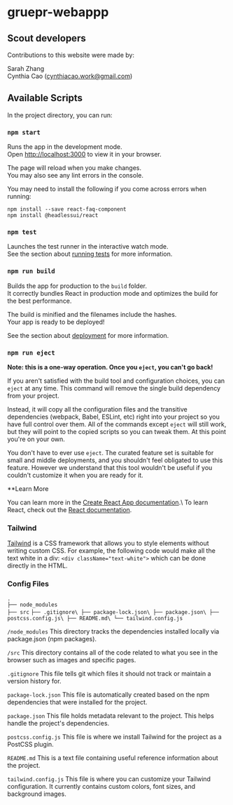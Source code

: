# gruepr-webappp

## Scout developers

Contributions to this website were made by:

Sarah Zhang\
Cynthia Cao ([cynthiacao.work@gmail.com](cynthiacao.work@gmail.com))

## Available Scripts

In the project directory, you can run:

### `npm start`

Runs the app in the development mode.\
Open [http://localhost:3000](http://localhost:3000) to view it in your browser.

The page will reload when you make changes.\
You may also see any lint errors in the console.

You may need to install the following if you come across errors when running:

`npm install --save react-faq-component`\
`npm install @headlessui/react`

### `npm test`

Launches the test runner in the interactive watch mode.\
See the section about [running tests](https://facebook.github.io/create-react-app/docs/running-tests) for more information.

### `npm run build`

Builds the app for production to the `build` folder.\
It correctly bundles React in production mode and optimizes the build for the best performance.

The build is minified and the filenames include the hashes.\
Your app is ready to be deployed!

See the section about [deployment](https://facebook.github.io/create-react-app/docs/deployment) for more information.

### `npm run eject`

**Note: this is a one-way operation. Once you `eject`, you can't go back!**

If you aren't satisfied with the build tool and configuration choices, you can `eject` at any time. This command will remove the single build dependency from your project.

Instead, it will copy all the configuration files and the transitive dependencies (webpack, Babel, ESLint, etc) right into your project so you have full control over them. All of the commands except `eject` will still work, but they will point to the copied scripts so you can tweak them. At this point you're on your own.

You don't have to ever use `eject`. The curated feature set is suitable for small and middle deployments, and you shouldn't feel obligated to use this feature. However we understand that this tool wouldn't be useful if you couldn't customize it when you are ready for it.

**Learn More

You can learn more in the [Create React App documentation](https://facebook.github.io/create-react-app/docs/getting-started).\\
To learn React, check out the [React documentation](https://reactjs.org/).

### Tailwind

[Tailwind](https://tailwindcss.com/) is a CSS framework that allows you to style elements without writing custom CSS. For example, the following code would make all the text white in a div: `<div className="text-white">` which can be done directly in the HTML. 

### Config Files

`.`\
`├── node_modules`\
`├── src`
`├── .gitignore\
├── package-lock.json\
├── package.json\
├── postcss.config.js\
├── README.md\
└── tailwind.config.js`

`/node_modules` This directory tracks the dependencies installed locally via package.json (npm packages).

`/src` This directory contains all of the code related to what you see in the browser such as images and specific pages. 

`.gitignore` This file tells git which files it should not track or maintain a version history for.

`package-lock.json` This file is automatically created based on the npm dependencies that were installed for the project. 

`package.json` This file holds metadata relevant to the project. This helps handle the project's dependencies.

`postcss.config.js` This file is where we install Tailwind for the project as a PostCSS plugin.

`README.md` This is a text file containing useful reference information about the project.

`tailwind.config.js` This file is where you can customize your Tailwind configuration. It currently contains custom colors, font sizes, and background images.
